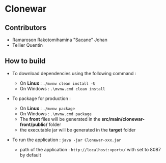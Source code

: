 # Clonewar 

## Contributors
* Ramaroson Rakotomihamina "Sacane" Johan
* Tellier Quentin

## How to build
* To download dependencies using the following command :
   * On **Linux** :
  ```./mvnw clean install -U```
   * On Windows : ```.\mvnw.cmd clean install```
* To package for production :
  * On **Linux** :
         ```./mvnw package```
  * On Windows : ```.\mvnw.cmd package```
  * The **front** files will be generated in the **src/main/clonewar-front/public/** folder
  * the executable jar will be generated in the **target** folder

* To run the application : ```java -jar Clonewar-xxx.jar``` 
  * path of the application : ```http://localhost:<port>/```  with <port> set to 8087 by default

